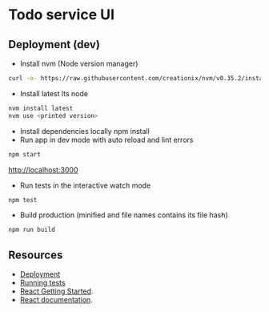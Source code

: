 # Todo service UI

## Deployment (dev)


* Install nvm (Node version manager)
```bash
curl -o- https://raw.githubusercontent.com/creationix/nvm/v0.35.2/install.sh | bash
```
* Install latest lts node
```bash
nvm install latest
nvm use <printed version>
```
* Install dependencies locally
npm install
* Run app in dev mode with auto reload and lint errors
```bash
npm start
```
[http://localhost:3000](http://localhost:3000)
* Run tests in the interactive watch mode
```bash
npm test 
```
* Build production (minified and file names contains its file hash)
```bash
npm run build
```

## Resources

* [Deployment](https://facebook.github.io/create-react-app/docs/deployment)
* [Running tests](https://facebook.github.io/create-react-app/docs/running-tests)
* [React Getting Started](https://facebook.github.io/create-react-app/docs/getting-started).
* [React documentation](https://reactjs.org/).
